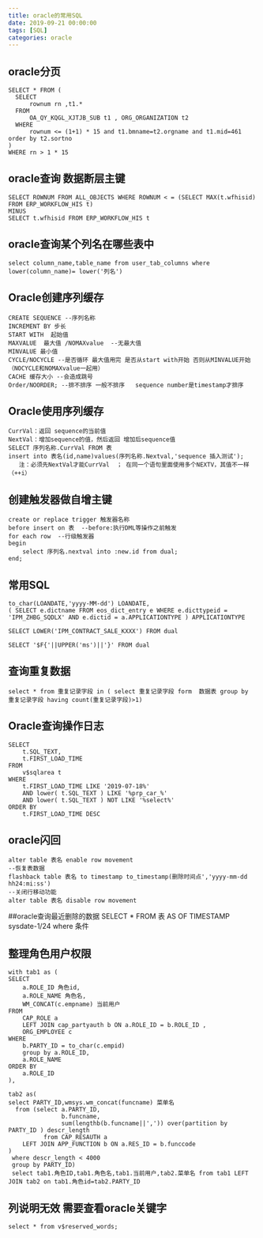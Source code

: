 ```yaml
---
title: oracle的常用SQL
date: 2019-09-21 00:00:00
tags: [SQL]
categories: oracle
---
```

## oracle分页
    SELECT * FROM (
      SELECT
          rownum rn ,t1.*
      FROM
          OA_QY_KQGL_XJTJB_SUB t1 , ORG_ORGANIZATION t2 
      WHERE
          rownum <= (1+1) * 15 and t1.bmname=t2.orgname and t1.mid=461 order by t2.sortno
    )     
    WHERE rn > 1 * 15

## oracle查询 数据断层主键
    SELECT ROWNUM FROM ALL_OBJECTS WHERE ROWNUM < = (SELECT MAX(t.wfhisid) FROM ERP_WORKFLOW_HIS t)
    MINUS
    SELECT t.wfhisid FROM ERP_WORKFLOW_HIS t

## oracle查询某个列名在哪些表中
    select column_name,table_name from user_tab_columns where lower(column_name)= lower('列名')


## Oracle创建序列缓存
    CREATE SEQUENCE --序列名称
    INCREMENT BY 步长
    START WITH  起始值
    MAXVALUE  最大值 /NOMAXvalue  --无最大值
    MINVALUE 最小值
    CYCLE/NOCYCLE --是否循环 最大值用完 是否从start with开始 否则从MINVALUE开始（NOCYCLE和NOMAXvalue一起用）
    CACHE 缓存大小 --会造成跳号
    Order/NOORDER; --排不排序 一般不排序   sequence number是timestamp才排序

## Oracle使用序列缓存
    CurrVal：返回 sequence的当前值 
    NextVal：增加sequence的值，然后返回 增加后sequence值 
    SELECT 序列名称.CurrVal FROM 表
    insert into 表名(id,name)values(序列名称.Nextval,'sequence 插入测试');
       注：必须先NextVal才能CurrVal  ； 在同一个语句里面使用多个NEXTV，其值不一样（++i）

## 创建触发器做自增主键
    create or replace trigger 触发器名称
    before insert on 表  --before:执行DML等操作之前触发
    for each row  --行级触发器
    begin 
        select 序列名.nextval into :new.id from dual;
    end;


## 常用SQL
    to_char(LOANDATE,'yyyy-MM-dd') LOANDATE,
    ( SELECT e.dictname FROM eos_dict_entry e WHERE e.dicttypeid = 'IPM_ZHBG_SQDLX' AND e.dictid = a.APPLICATIONTYPE ) APPLICATIONTYPE
    
    SELECT LOWER('IPM_CONTRACT_SALE_KXXX') FROM dual
    
    SELECT '$F{'||UPPER('ms')||'}' FROM dual
    

## 查询重复数据
	select * from 重复记录字段 in ( select 重复记录字段 form  数据表 group by 重复记录字段 having count(重复记录字段)>1)

## Oracle查询操作日志
    SELECT
        t.SQL_TEXT,
        t.FIRST_LOAD_TIME 
    FROM
        v$sqlarea t 
    WHERE
        t.FIRST_LOAD_TIME LIKE '2019-07-18%' 
        AND lower( t.SQL_TEXT ) LIKE '%prp_car_%' 
        AND lower( t.SQL_TEXT ) NOT LIKE '%select%' 
    ORDER BY
        t.FIRST_LOAD_TIME DESC

## oracle闪回
    alter table 表名 enable row movement
    --恢复表数据
    flashback table 表名 to timestamp to_timestamp(删除时间点','yyyy-mm-dd hh24:mi:ss')
    --关闭行移动功能
    alter table 表名 disable row movement

##oracle查询最近删除的数据
    SELECT * FROM 表 AS OF TIMESTAMP sysdate-1/24 where 条件

## 整理角色用户权限
    with tab1 as (
    SELECT
        a.ROLE_ID 角色id,
        a.ROLE_NAME 角色名,
        WM_CONCAT(c.empname) 当前用户
    FROM
        CAP_ROLE a
        LEFT JOIN cap_partyauth b ON a.ROLE_ID = b.ROLE_ID ,
        ORG_EMPLOYEE c
    WHERE
        b.PARTY_ID = to_char(c.empid)
        group by a.ROLE_ID,
        a.ROLE_NAME
    ORDER BY
        a.ROLE_ID
    ),
    
    tab2 as(
    select PARTY_ID,wmsys.wm_concat(funcname) 菜单名
      from (select a.PARTY_ID,
                   b.funcname,
                   sum(lengthb(b.funcname||',')) over(partition by PARTY_ID ) descr_length
              from CAP_RESAUTH a
        LEFT JOIN APP_FUNCTION b ON a.RES_ID = b.funccode 
    )
     where descr_length < 4000
     group by PARTY_ID)
     select tab1.角色ID,tab1.角色名,tab1.当前用户,tab2.菜单名 from tab1 LEFT JOIN tab2 on tab1.角色id=tab2.PARTY_ID
     
 ## 列说明无效 需要查看oracle关键字
    select * from v$reserved_words;